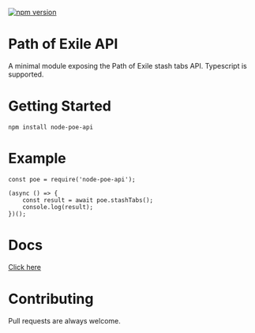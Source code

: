 [![npm version](https://badge.fury.io/js/node-poe-api.svg)](https://badge.fury.io/js/node-poe-api)

# Path of Exile API

A minimal module exposing the Path of Exile stash tabs API. Typescript is supported.

# Getting Started

`npm install node-poe-api`

# Example

```
const poe = require('node-poe-api');

(async () => {
    const result = await poe.stashTabs();
    console.log(result);
})();
```

# Docs

[Click here](https://github.com/stephenpoole/node-poe-api/blob/master/docs/globals.md)

# Contributing

Pull requests are always welcome.
